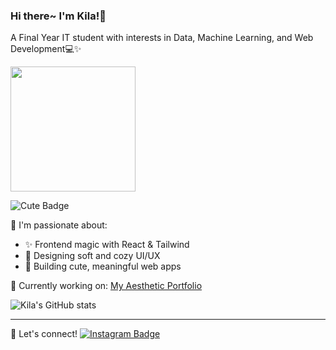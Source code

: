 ### Hi there~ I'm Kila!🌷
A Final Year IT student with interests in Data, Machine Learning, and Web Development💻✨

<img src="https://media.giphy.com/media/v1.Y2lkPTc5MGI3NjExb2N4dHJ6OXc0NzBhYXRiNG40anRvN2FuOWk3anA2bzZsYjU1eXhyMyZlcD12MV9naWZzX3NlYXJjaCZjdD1n/L1R1tvI9svkIWwpVYr/giphy.gif" width="200"/>

![Cute Badge](https://img.shields.io/badge/💖-Kawaii-blueviolet?style=flat&logo=github)

🌟 I'm passionate about:
- ✨ Frontend magic with React & Tailwind
- 🎨 Designing soft and cozy UI/UX
- 🐾 Building cute, meaningful web apps

🔭 Currently working on: [My Aesthetic Portfolio](https://my-portfolio-link.com)

![Kila's GitHub stats](https://github-readme-stats.vercel.app/api?username=kila-dev&show_icons=true&theme=tokyonight&icon_color=ff79c6)

---

💌 Let's connect!
[![Instagram Badge](https://img.shields.io/badge/-@kila.dev-fcc1cc?style=flat&logo=instagram&logoColor=white)](https://instagram.com/kila.dev)
